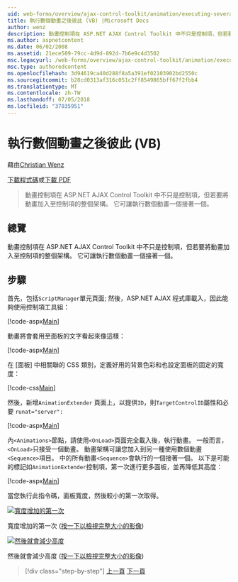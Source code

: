```yaml
---
uid: web-forms/overview/ajax-control-toolkit/animation/executing-several-animations-after-each-other-vb
title: 執行數個動畫之後彼此 (VB) |Microsoft Docs
author: wenz
description: 動畫控制項在 ASP.NET AJAX Control Toolkit 中不只是控制項，但若要將動畫加入至控制項的整個架構。 它可讓執行 severa...
ms.author: aspnetcontent
ms.date: 06/02/2008
ms.assetid: 21ece509-79cc-4d9d-892d-7b6e9c4d3502
msc.legacyurl: /web-forms/overview/ajax-control-toolkit/animation/executing-several-animations-after-each-other-vb
msc.type: authoredcontent
ms.openlocfilehash: 3d94619ca40d288f8a5a391ef02103902bd2550c
ms.sourcegitcommit: b28cd0313af316c051c2ff8549865bff67f2fbb4
ms.translationtype: MT
ms.contentlocale: zh-TW
ms.lasthandoff: 07/05/2018
ms.locfileid: "37835951"
---
```

<a name="executing-several-animations-after-each-other-vb"></a>執行數個動畫之後彼此 (VB)
====================
藉由[Christian Wenz](https://github.com/wenz)

[下載程式碼](http://download.microsoft.com/download/f/9/a/f9a26acd-8df4-4484-8a18-199e4598f411/Animation3.vb.zip)或[下載 PDF](http://download.microsoft.com/download/6/7/1/6718d452-ff89-4d3f-a90e-c74ec2d636a3/animation3VB.pdf)

> 動畫控制項在 ASP.NET AJAX Control Toolkit 中不只是控制項，但若要將動畫加入至控制項的整個架構。 它可讓執行數個動畫一個接著一個。


## <a name="overview"></a>總覽

動畫控制項在 ASP.NET AJAX Control Toolkit 中不只是控制項，但若要將動畫加入至控制項的整個架構。 它可讓執行數個動畫一個接著一個。

## <a name="steps"></a>步驟

首先，包括`ScriptManager`單元頁面; 然後，ASP.NET AJAX 程式庫載入，因此能夠使用控制項工具組：

[!code-aspx[Main](executing-several-animations-after-each-other-vb/samples/sample1.aspx)]

動畫將會套用至面板的文字看起來像這樣：

[!code-aspx[Main](executing-several-animations-after-each-other-vb/samples/sample2.aspx)]

在 [面板] 中相關聯的 CSS 類別，定義好用的背景色彩和也設定面板的固定的寬度：

[!code-css[Main](executing-several-animations-after-each-other-vb/samples/sample3.css)]

然後，新增`AnimationExtender` 頁面上，以提供`ID`，則`TargetControlID`屬性和必要 `runat="server":`

[!code-aspx[Main](executing-several-animations-after-each-other-vb/samples/sample4.aspx)]

內`<Animations>`節點，請使用`<OnLoad>`頁面完全載入後，執行動畫。 一般而言，`<OnLoad>`只接受一個動畫。 動畫架構可讓您加入到另一種使用數個動畫`<Sequence>`項目。 中的所有動畫`<Sequence>`會執行的一個接著一個。 以下是可能的標記如`AnimationExtender`控制項，第一次進行更多面板，並再降低其高度：

[!code-aspx[Main](executing-several-animations-after-each-other-vb/samples/sample5.aspx)]

當您執行此指令碼，面板寬度，然後較小的第一次取得。


[![寬度增加的第一次](executing-several-animations-after-each-other-vb/_static/image2.png)](executing-several-animations-after-each-other-vb/_static/image1.png)

寬度增加的第一次 ([按一下以檢視完整大小的影像](executing-several-animations-after-each-other-vb/_static/image3.png))


[![然後就會減少高度](executing-several-animations-after-each-other-vb/_static/image5.png)](executing-several-animations-after-each-other-vb/_static/image4.png)

然後就會減少高度 ([按一下以檢視完整大小的影像](executing-several-animations-after-each-other-vb/_static/image6.png))

> [!div class="step-by-step"]
> [上一頁](executing-several-animations-at-the-same-time-vb.md)
> [下一頁](animation-depending-on-a-condition-vb.md)
